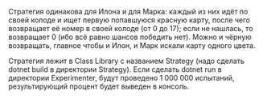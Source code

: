 Стратегия одинакова для Илона и для Марка: каждый из них идёт по своей колоде и ищет первую попавшуюся красную карту, после чего возвращает её номер в своей колоде (от 0 до 17); если не нашлась, то возвращает 0 (ибо всё равно шансов победить нет).
Можно и чёрную возвращать, главное чтобы и Илон, и Марк искали карту одного цвета.

Стратегия лежит в Class Library с названием Strategy (надо сделать dotnet build в директории Strategy).
Если сделать dotnet run в директории Experimenter, будут проведено 1 000 000 испытаний, результирующий процент будет выведен в консоль.